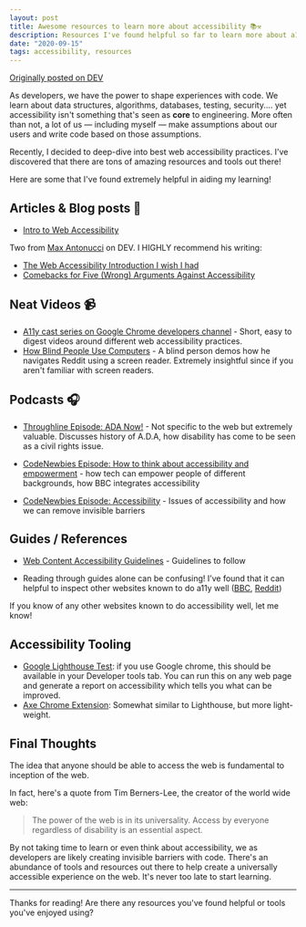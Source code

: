 ```yaml
---
layout: post
title: Awesome resources to learn more about accessibility 📚⚒️
description: Resources I've found helpful so far to learn more about a11y
date: "2020-09-15"
tags: accessibility, resources
---
```


[Originally posted on DEV](https://dev.to/kateh/awesome-resources-to-learn-more-about-accessibility-13of)

As developers, we have the power to shape experiences with code. We learn about data structures, algorithms, databases, testing, security.... yet accessibility isn't something that's seen as **core** to engineering. More often than not, a lot of us — including myself — make assumptions about our users and write code based on those assumptions.

Recently, I decided to deep-dive into best web accessibility practices. I've discovered that there are tons of amazing resources and tools out there!

Here are some that I've found extremely helpful in aiding my learning!

## Articles & Blog posts 📑

- [Intro to Web Accessibility](https://www.w3.org/WAI/fundamentals/accessibility-intro/)

Two from [Max Antonucci](https://dev.to/maxwell_dev) on DEV. I HIGHLY recommend his writing:

- [The Web Accessibility Introduction I wish I had](https://dev.to/maxwell_dev/the-web-accessibility-introduction-i-wish-i-had-4ope)
- [Comebacks for Five (Wrong) Arguments Against Accessibility](https://dev.to/maxwell_dev/comebacks-for-five-wrong-arguments-against-accessibility-5g5j)

## Neat Videos 📹

- [A11y cast series on Google Chrome developers channel](https://www.youtube.com/watch?v=HtTyRajRuyY&list=PLNYkxOF6rcICWx0C9LVWWVqvHlYJyqw7g) - Short, easy to digest videos around different web accessibility practices.
- [How Blind People Use Computers](https://www.youtube.com/watch?v=rsglR8Y26jU) - A blind person demos how he navigates Reddit using a screen reader. Extremely insightful since if you aren't familiar with screen readers.

## Podcasts 🎧

- [Throughline Episode: ADA Now!](https://www.npr.org/2020/07/27/895896462/a-d-a-now) - Not specific to the web but extremely valuable. Discusses history of A.D.A, how disability has come to be seen as a civil rights issue.

- [CodeNewbies Episode: How to think about accessibility and empowerment](https://www.codenewbie.org/podcast/how-to-think-about-accessibility-and-empowerment) - how tech can empower people of different backgrounds, how BBC integrates accessibility

- [CodeNewbies Episode: Accessibility](https://www.codenewbie.org/podcast/accessibility) - Issues of accessibility and how we can remove invisible barriers

## Guides / References

- [Web Content Accessibility Guidelines](https://www.w3.org/WAI/standards-guidelines/wcag/) - Guidelines to follow

- Reading through guides alone can be confusing!
  I’ve found that it can helpful to inspect other websites known to do a11y well ([BBC](https://www.bbc.com), [Reddit](https://www.reddit.com/))

If you know of any other websites known to do accessibility well, let me know!

## Accessibility Tooling

- [Google Lighthouse Test](https://developers.google.com/web/tools/lighthouse): if you use Google chrome, this should be available in your Developer tools tab. You can run this on any web page and generate a report on accessibility which tells you what can be improved.
- [Axe Chrome Extension](https://www.deque.com/axe/): Somewhat similar to Lighthouse, but more light-weight.

## Final Thoughts

The idea that anyone should be able to access the web is fundamental to inception of the web.

In fact, here's a quote from Tim Berners-Lee, the creator of the world wide web:

> The power of the web is in its universality. Access by everyone regardless of disability is an essential aspect.

By not taking time to learn or even think about accessibility, we as developers are likely creating invisible barriers with code. There's an abundance of tools and resources out there to help create a universally accessible experience on the web. It's never too late to start learning.

---

Thanks for reading! Are there any resources you've found helpful or tools you've enjoyed using?
